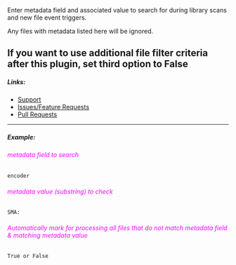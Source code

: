 
Enter metadata field and associated value to search for during library scans and new file event triggers.

Any files with metadata listed here will be ignored.

If you want to use additional file filter criteria after this plugin, set third option to False
---

##### Links:

- [Support](https://unmanic.app/discord)
- [Issues/Feature Requests](https://github.com/Unmanic/plugin.ignore_files_based_on_metadata/issues)
- [Pull Requests](https://github.com/Unmanic/plugin.ignore_files_based_on_metadata/pulls)

---

##### Example:

###### <span style="color:magenta">metadata field to search</span>
```
encoder
```

###### <span style="color:magenta">metadata value (substring) to check</span>
```
SMA:
```

###### <span style="color:magenta">Automatically mark for processing all files that do not match metadata field & matching metadata value</span>
```
True or False
```
